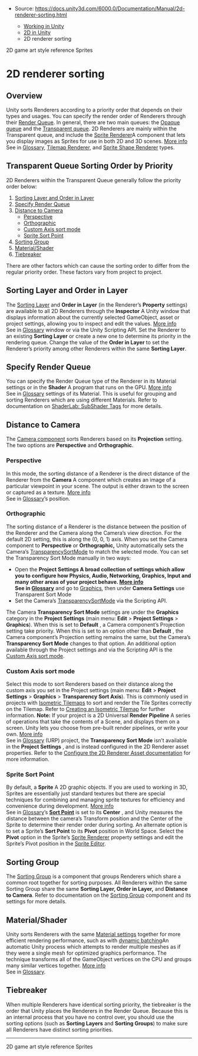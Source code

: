 * Source: https://docs.unity3d.com/6000.0/Documentation/Manual/2d-renderer-sorting.html

  * [Working in Unity](https://docs.unity3d.com/6000.0/Documentation/Manual/working-in-unity.html)
  * [2D in Unity](https://docs.unity3d.com/6000.0/Documentation/Manual/Unity2D.html)
  * 2D renderer sorting


[](https://docs.unity3d.com/6000.0/Documentation/Manual/2d-game-art-syle-reference.html)
2D game art style reference
[](https://docs.unity3d.com/6000.0/Documentation/Manual/sprite/sprite-landing.html)
Sprites
# 2D renderer sorting
## Overview
Unity sorts Renderers according to a priority order that depends on their types and usages. You can specify the render order of Renderers through their [Render Queue](https://docs.unity3d.com/6000.0/Documentation/Manual/SL-SubShaderTags.html). In general, there are two main queues: the [Opaque queue](https://docs.unity3d.com/6000.0/Documentation/ScriptReference/Rendering.RenderQueue.Geometry.html) and the [Transparent queue](https://docs.unity3d.com/6000.0/Documentation/ScriptReference/Rendering.RenderQueue.Transparent.html). 2D Renderers are mainly within the Transparent queue, and include the [Sprite Renderer](https://docs.unity3d.com/6000.0/Documentation/Manual/sprite/renderer/renderer-landing.html)A component that lets you display images as Sprites for use in both 2D and 3D scenes. [More info](https://docs.unity3d.com/6000.0/Documentation/Manual/sprite/renderer/renderer-landing.html)  
See in [Glossary](https://docs.unity3d.com/6000.0/Documentation/Manual/Glossary.html#SpriteRenderer), [Tilemap Renderer](https://docs.unity3d.com/6000.0/Documentation/Manual/tilemaps/work-with-tilemaps/tilemap-renderer-reference.html), and [Sprite Shape Renderer](https://docs.unity3d.com/6000.0/Documentation/Manual/sprite/shape-renderer/shape-renderer-landing.html) types.
## Transparent Queue Sorting Order by Priority
2D Renderers within the Transparent Queue generally follow the priority order below:
  1. [Sorting Layer and Order in Layer](https://docs.unity3d.com/6000.0/Documentation/Manual/2d-renderer-sorting.html#sortlayer)
  2. [Specify Render Queue](https://docs.unity3d.com/6000.0/Documentation/Manual/2d-renderer-sorting.html#renderqueue)
  3. [Distance to Camera](https://docs.unity3d.com/6000.0/Documentation/Manual/2d-renderer-sorting.html#cameradistance)
     * [Perspective](https://docs.unity3d.com/6000.0/Documentation/Manual/2d-renderer-sorting.html#persp)
     * [Orthographic](https://docs.unity3d.com/6000.0/Documentation/Manual/2d-renderer-sorting.html#ortho)
     * [Custom Axis sort mode](https://docs.unity3d.com/6000.0/Documentation/Manual/2d-renderer-sorting.html#customaxis)
     * [Sprite Sort Point](https://docs.unity3d.com/6000.0/Documentation/Manual/2d-renderer-sorting.html#sortpoint)
  4. [Sorting Group](https://docs.unity3d.com/6000.0/Documentation/Manual/2d-renderer-sorting.html#sortgroup)
  5. [Material/Shader](https://docs.unity3d.com/6000.0/Documentation/Manual/2d-renderer-sorting.html#material)
  6. [Tiebreaker](https://docs.unity3d.com/6000.0/Documentation/Manual/2d-renderer-sorting.html#tiebreak)


There are other factors which can cause the sorting order to differ from the regular priority order. These factors vary from project to project.
## Sorting Layer and Order in Layer
The [Sorting Layer](https://docs.unity3d.com/Manual/class-TagManager.html#SortingLayers) and **Order in Layer** (in the Renderer’s **Property** settings) are available to all 2D Renderers through the **Inspector** A Unity window that displays information about the currently selected GameObject, asset or project settings, allowing you to inspect and edit the values. [More info](https://docs.unity3d.com/6000.0/Documentation/Manual/UsingTheInspector.html)  
See in [Glossary](https://docs.unity3d.com/6000.0/Documentation/Manual/Glossary.html#Inspector) window or via the Unity Scripting API. Set the Renderer to an existing **Sorting Layer** or create a new one to determine its priority in the rendering queue. Change the value of the **Order in Layer** to set the Renderer’s priority among other Renderers within the same **Sorting Layer**.
## Specify Render Queue
You can specify the Render Queue type of the Renderer in its Material settings or in the **Shader** A program that runs on the GPU. [More info](https://docs.unity3d.com/6000.0/Documentation/Manual/Shaders.html)  
See in [Glossary](https://docs.unity3d.com/6000.0/Documentation/Manual/Glossary.html#Shader) settings of its Material. This is useful for grouping and sorting Renderers which are using different Materials. Refer to documentation on [ShaderLab: SubShader Tags](https://docs.unity3d.com/6000.0/Documentation/Manual/SL-SubShaderTags.html) for more details.
## Distance to Camera
The [Camera component](https://docs.unity3d.com/6000.0/Documentation/Manual/class-Camera.html) sorts Renderers based on its **Projection** setting. The two options are **Perspective** and **Orthographic**. 
### Perspective
In this mode, the sorting distance of a Renderer is the direct distance of the Renderer from the **Camera** A component which creates an image of a particular viewpoint in your scene. The output is either drawn to the screen or captured as a texture. [More info](https://docs.unity3d.com/6000.0/Documentation/Manual/CamerasOverview.html)  
See in [Glossary](https://docs.unity3d.com/6000.0/Documentation/Manual/Glossary.html#Camera)’s position.
### Orthographic
The sorting distance of a Renderer is the distance between the position of the Renderer and the Camera along the Camera’s view direction. For the default 2D setting, this is along the (0, 0, 1) axis.
When you set the Camera component to **Perspective** or **Orthographic,** Unity automatically sets the Camera’s [TransparencySortMode](https://docs.unity3d.com/6000.0/Documentation/ScriptReference/TransparencySortMode.html) to match the selected mode. You can set the Transparency Sort Mode manually in two ways: 
  * Open the ****Project Settings** A broad collection of settings which allow you to configure how Physics, Audio, Networking, Graphics, Input and many other areas of your project behave. [More info](https://docs.unity3d.com/6000.0/Documentation/Manual/comp-ManagerGroup.html)  
See in [Glossary](https://docs.unity3d.com/6000.0/Documentation/Manual/Glossary.html#ProjectSettings)** and go to [Graphics](https://docs.unity3d.com/6000.0/Documentation/Manual/class-GraphicsSettings.html#Camera), then under **Camera Settings** use Transparent Sort Mode
  * Set the Camera’s [TransparencySortMode](https://docs.unity3d.com/6000.0/Documentation/ScriptReference/TransparencySortMode.html) via the Scripting API.


The Camera **Transparency Sort Mode** settings are under the **Graphics** category in the **Project Settings** (main menu: **Edit** > **Project Settings** > **Graphics**). When this is set to **Default** , a Camera component’s Projection setting take priority. When this is set to an option other than **Default** , the Camera component’s Projection setting remains the same, but the Camera’s **Transparency Sort Mode** changes to that option. 
An additional option available through the Project settings and via the Scripting API is the [Custom Axis sort mode](https://docs.unity3d.com/6000.0/Documentation/ScriptReference/TransparencySortMode.CustomAxis.html).
### Custom Axis sort mode
Select this mode to sort Renderers based on their distance along the custom axis you set in the Project settings (main menu: **Edit** > **Project Settings** > **Graphics** > **Transparency Sort Axis**). This is commonly used in projects with [Isometric Tilemaps](https://docs.unity3d.com/6000.0/Documentation/Manual/tilemaps/work-with-tilemaps/isometric-tilemaps/isometric-tilemap-landing.html) to sort and render the Tile Sprites correctly on the Tilemap. Refer to [Creating an Isometric Tilemap](https://docs.unity3d.com/6000.0/Documentation/Manual/tilemaps/work-with-tilemaps/isometric-tilemaps/create-isometric-tilemap.html) for further information.
**Note:** If your project is a 2D Universal **Render Pipeline** A series of operations that take the contents of a Scene, and displays them on a screen. Unity lets you choose from pre-built render pipelines, or write your own. [More info](https://docs.unity3d.com/6000.0/Documentation/Manual/render-pipelines.html)  
See in [Glossary](https://docs.unity3d.com/6000.0/Documentation/Manual/Glossary.html#Renderpipeline) (URP) project, the **Transparency Sort Mode** isn’t available in the **Project Settings** , and is instead configured in the 2D Renderer asset properties. Refer to the [Configure the 2D Renderer Asset documentation](https://docs.unity3d.com/6000.0/Documentation/Manual/urp/2DRendererData-overview.html) for more information.
### Sprite Sort Point
By default, a **Sprite** A 2D graphic objects. If you are used to working in 3D, Sprites are essentially just standard textures but there are special techniques for combining and managing sprite textures for efficiency and convenience during development. [More info](https://docs.unity3d.com/6000.0/Documentation/Manual/sprite/sprite-landing.html)  
See in [Glossary](https://docs.unity3d.com/6000.0/Documentation/Manual/Glossary.html#Sprite)’s **[Sort Point](https://docs.unity3d.com/6000.0/Documentation/Manual/sprite/renderer/set-sort-point-sprite.html)** is set to its **Center** , and Unity measures the distance between the camera’s Transform position and the Center of the Sprite to determine their render order during sorting. An alternate option is to set a Sprite’s **Sort Point** to its **Pivot** position in World Space. Select the **Pivot** option in the Sprite’s [Sprite Renderer](https://docs.unity3d.com/6000.0/Documentation/Manual/sprite/renderer/renderer-landing.html) property settings and edit the Sprite’s Pivot position in the [Sprite Editor](https://docs.unity3d.com/6000.0/Documentation/Manual/sprite/sprite-editor/sprite-editor-landing.html).
## Sorting Group
The [Sorting Group](https://docs.unity3d.com/6000.0/Documentation/Manual/sprite/sorting-group/sorting-group-landing.html) is a component that groups Renderers which share a common root together for sorting purposes. All Renderers within the same Sorting Group share the same **Sorting Layer, Order in Layer,** and **Distance to Camera**. Refer to documentation on the [Sorting Group](https://docs.unity3d.com/6000.0/Documentation/Manual/sprite/sorting-group/sorting-group-landing.html) component and its settings for more details.
## Material/Shader
Unity sorts Renderers with the same [Material settings](https://docs.unity3d.com/6000.0/Documentation/Manual/Shaders.html) together for more efficient rendering performance, such as with [dynamic batching](https://docs.unity3d.com/6000.0/Documentation/Manual/DrawCallBatching.html)An automatic Unity process which attempts to render multiple meshes as if they were a single mesh for optimized graphics performance. The technique transforms all of the GameObject vertices on the CPU and groups many similar vertices together. [More info](https://docs.unity3d.com/6000.0/Documentation/Manual/DrawCallBatching.html)  
See in [Glossary](https://docs.unity3d.com/6000.0/Documentation/Manual/Glossary.html#DynamicBatching).
## Tiebreaker
When multiple Renderers have identical sorting priority, the tiebreaker is the order that Unity places the Renderers in the Render Queue. Because this is an internal process that you have no control over, you should use the sorting options (such as **Sorting Layers** and **Sorting Groups**) to make sure all Renderers have distinct sorting priorities.
* * *
[](https://docs.unity3d.com/6000.0/Documentation/Manual/2d-game-art-syle-reference.html)
2D game art style reference
[](https://docs.unity3d.com/6000.0/Documentation/Manual/sprite/sprite-landing.html)
Sprites
